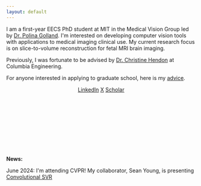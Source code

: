 ```yaml
---
layout: default
---
```


I am a first-year EECS PhD student at MIT in the Medical Vision Group led by [Dr. Polina Golland](https://people.csail.mit.edu/polina/). I'm interested on developing computer vision tools with applications to medical imaging clinical use. My current research focus is on slice-to-volume reconstruction for fetal MRI brain imaging. 

Previously, I was fortunate to be advised by [Dr. Christine Hendon](https://structurefunctionlab.ee.columbia.edu/) at Columbia Engineering. 

For anyone interested in applying to graduate school, here is my [advice](./grad_advice.md).


<p style="text-align:center">
    <a href="[1](https://www.linkedin.com/in/margherita-firenze-321b60198/)">LinkedIn</a>
    <a href="[2](https://x.com/MargheFirenze)">X</a>
    <a href="[3](https://scholar.google.com/citations?user=1CERZXMAAAAJ&hl=en&oi=ao)">Scholar</a>
</p>

                
<br><br><br><br><br><br><br><br><br>
**News:** 

June 2024: I'm attending CVPR! My collaborator, Sean Young, is presenting [Convolutional SVR](https://github.com/seannz/svr) 




